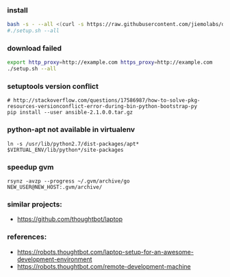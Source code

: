 ### install
```bash
bash -s - --all <(curl -s https://raw.githubusercontent.com/jiemolabs/dev-setup/master/setup.sh)
#./setup.sh --all
```

### download failed

```bash
export http_proxy=http://example.com https_proxy=http://example.com
./setup.sh --all
```


### setuptools version conflict

    # http://stackoverflow.com/questions/17586987/how-to-solve-pkg-resources-versionconflict-error-during-bin-python-bootstrap-py
    pip install --user ansible-2.1.0.0.tar.gz


### python-apt not available in virtualenv

    ln -s /usr/lib/python2.7/dist-packages/apt* $VIRTUAL_ENV/lib/python*/site-packages

### speedup gvm

    rsynz -avzp --progress ~/.gvm/archive/go NEW_USER@NEW_HOST:.gvm/archive/

### similar projects:
* https://github.com/thoughtbot/laptop

### references:
* https://robots.thoughtbot.com/laptop-setup-for-an-awesome-development-environment
* https://robots.thoughtbot.com/remote-development-machine
